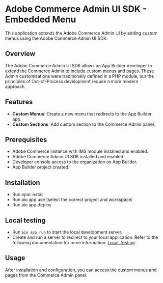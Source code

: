# Adobe Commerce Admin UI SDK - Embedded Menu

This application extends the Adobe Commerce Admin UI by adding custom menus using the Adobe Commerce Admin UI SDK.

## Overview

The Adobe Commerce Admin UI SDK allows an App Builder developer to extend the Commerce Admin to include custom menus and pages. 
These Admin customizations were traditionally defined in a PHP module, but the principles of Out-of-Process development require a more modern approach.

## Features

- **Custom Menus**: Create a new menu that redirects to the App Builder app.
- **Custom Sections**: Add custom section to the Commerce Admin panel.

## Prerequisites

- Adobe Commerce instance with IMS module installed and enabled.
- Adobe Commerce Admin UI SDK installed and enabled.
- Developer console access to the organization on App Builder.
- App Builder project created.

## Installation

- Run npm install
- Run aio app use (select the correct project and workspace)
- Run aio app deploy

## Local testing

- Run `aio app run` to start the local development server.
- Create and run a server to redirect to your local application. Refer to the following documentation for more information: [Local Testing](https://developer.adobe.com/commerce/extensibility/admin-ui-sdk/configuration/).

## Usage

After installation and configuration, you can access the custom menus and pages from the Commerce Admin panel.
